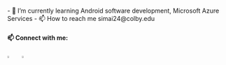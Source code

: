 
<br />
- 🌱 I’m currently learning Android software development, Microsoft Azure Services
- 📫 How to reach me simai24@colby.edu
<br />

#### 📫 Connect with me:
  
[<img src="https://img.icons8.com/color/48/000000/linkedin.png" width="3.5%"/>](https://www.linkedin.com/in/saki-imai-1204/)
&nbsp;&nbsp;
<a href="mailto:simai24@colby.edu"> <img src="https://img.icons8.com/fluent/48/000000/gmail.png" width="3.5%"/>
  
<!---
saki-imai-1204/saki-imai-1204 is a ✨ special ✨ repository because its `README.md` (this file) appears on your GitHub profile.
You can click the Preview link to take a look at your changes.
--->
